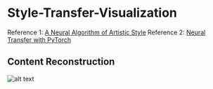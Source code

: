 # Style-Transfer-Visualization

Reference 1: [A Neural Algorithm of Artistic Style](https://arxiv.org/pdf/1508.06576.pdf)
Reference 2: [Neural Transfer with PyTorch](http://pytorch.org/tutorials/advanced/neural_style_tutorial.html)

## Content Reconstruction

![alt text](https://github.com/YinTaiChen/Style-Transfer-Visualization/blob/master/content_reconstruction.gif)
